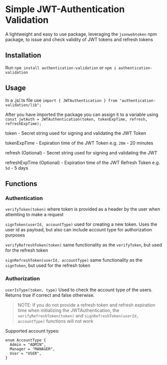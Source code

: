 # Simple JWT-Authentication Validation

A lightweight and easy to use package, leveraging the `jsonwebtoken` npm package, to issue and check validity of JWT tokens and refresh tokens

## Installation

Run `npm install authentication-validation` or `npm i authentication-validation`

## Usage

In a .js/.ts file use
`import { JWTAuthentication } from "authentication-validation/lib";`

After you have imported the package you can assign it to a variable using
`const jwtAuth = JWTAuthentication(token, tokenExpTime, refresh, refreshExpTime);`

token - Secret string used for signing and validating the JWT Token

tokenExpTime - Expiration time of the JWT Token e.g. `20m` - 20 minutes

refresh (Optional) - Secret string used for signing and validating the JWT

refreshExpTime (Optional) - Expiration time of the JWT Refresh Token e.g. `5d` - 5 days

## Functions

### Authentication

`verifyToken(token)` where token is provided as a header by the user when attemting to make a request

`signToken(userId, accountType)` used for creating a new token. Uses the user id as payload, but also can include account type for authorization purposes

`verifyRefreshToken(token)` same functionality as the `verifyToken`, but used for the refresh token

`signRefreshToken(userId, accountType)` same functionality as the `signToken`, but used for the refresh token

### Authorization

`userIsType(token, type)` Used to check the account type of the users. Returns true if correct and false otherwise.

> NOTE: If you do not provide a refresh token and refresh expiration time when initializing the JWTAuthentication, the `verifyRefreshToken(token)` and `signRefreshToken(userId, accountType)` functions will not work

Supported account types:

```
enum AccountType {
  Admin = "ADMIN",
  Manager = "MANAGER",
  User = "USER",
}
```
